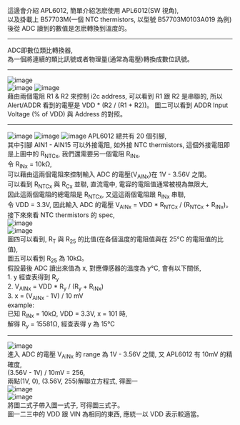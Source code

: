 這邊會介紹 APL6012, 簡單介紹怎麽使用 APL6012(SW 視角),  
以及掛載上 B57703M(一個 NTC thermistors, 以型號 B57703M0103A019 為例) 後從 ADC 讀到的數值是怎麽轉換到溫度的。  
  
-------------------------------------------------------------  
  
ADC即數位類比轉換器,  
為一個將連續的類比訊號或者物理量(通常為電壓)轉換成數位訊號。    
  
-------------------------------------------------------------  
  
![image](https://github.com/OuO333333/driver/assets/37506309/f7bf3fdf-ae5a-4364-bdd5-8a4b8f85cf4d)  
![image](https://github.com/OuO333333/driver/assets/37506309/c7131a38-9024-4fcd-834c-aff07eb85b7c)
![image](https://github.com/OuO333333/driver/assets/37506309/f8097445-8ed5-4886-8096-3bd8774cf317)  
藉由兩個電阻 R1 & R2 來控制 i2c address, 可以看到 R1 跟 R2 是串聯的, 所以 Alert/ADDR 看到的電壓是 VDD * (R2 / (R1 + R2))。
圖二可以看到 ADDR Input Voltage (% of VDD) 與 Address 的對照。
  
-------------------------------------------------------------  
  
![image](https://github.com/OuO333333/driver/assets/37506309/0b54b30c-5ada-4320-af2c-3a33c2aa5ccd)
![image](https://github.com/OuO333333/driver/assets/37506309/360dc56f-47a0-4087-aeb8-09fe7dceada5)
![image](https://github.com/OuO333333/driver/assets/37506309/f04dab99-62ff-46c2-b8fd-5d770613fbcf)
APL6012 總共有 20 個引腳,  
其中引腳 AIN1 - AIN15 可以外接電阻, 如外接 NTC thermistors,
這個外接電阻即是上圖中的 R<sub>NTCx</sub>, 我們還需要另一個電阻 R<sub>INx</sub>,  
令 R<sub>INx</sub> = 10kΩ,    
可以藉由這兩個電阻來控制輸入 ADC 的電壓(V<sub>AINx</sub>)在 1V - 3.56V 之間。  
可以看到 R<sub>NTCx</sub> 與 R<sub>Cx</sub> 並聯, 直流電中, 電容的電阻值通常被視為無限大,  
因此這兩個電阻的總電阻是 R<sub>NTCx</sub>, 又這這兩個電阻跟 R<sub>INx</sub> 串聯,  
令 VDD = 3.3V, 因此輸入 ADC 的電壓 V<sub>AINx</sub> = VDD * R<sub>NTCx</sub> / (R<sub>NTCx</sub> + R<sub>INx</sub>)。  
接下來來看 NTC thermistors 的 spec,  
![image](https://github.com/OuO333333/driver/assets/37506309/b7d88dcc-27d7-4be5-8c06-cf6fe233133b)  
![image](https://github.com/OuO333333/driver/assets/37506309/18738edc-a845-4db3-bb7a-fc7736bc164d)  
圖四可以看到, R<sub>T</sub> 與 R<sub>25</sub> 的比值(在各個溫度的電阻值與在 25&deg;C 的電阻值的比值),  
圖五可以看到 R<sub>25</sub> 為 10kΩ。  
假設最後 ADC 讀出來值為 x, 對應傳感器的溫度為 y&deg;C, 會有以下關係,  
1\. y 經查表得到 R<sub>y</sub>  
2\. V<sub>AINx</sub> = VDD * R<sub>y</sub> / (R<sub>y</sub> + R<sub>INx</sub>)  
3\. x = (V<sub>AINx</sub> - 1V) / 10 mV  
example:  
已知 R<sub>INx</sub> = 10kΩ, VDD = 3.3V, x = 101 時,  
解得 R<sub>y</sub> = 15581Ω, 經查表得 y 為 15&deg;C



  
-------------------------------------------------------------  

![image](https://github.com/OuO333333/driver/assets/37506309/e2c0bf2e-f41e-44cf-a5c9-1d076a5250c2)  
進入 ADC 的電壓 V<sub>AINx</sub> 的 range 為 1V - 3.56V 之間, 又 APL6012 有 10mV 的精確度,  
(3.56V - 1V) / 10mV  = 256,  
兩點(1V, 0), (3.56V, 255)解聯立方程式, 得圖一  
![image](https://github.com/OuO333333/driver/assets/37506309/91247f93-6a67-4b24-ace3-d69acc080b62)  
![image](https://github.com/OuO333333/driver/assets/37506309/e76b75da-c1c1-43ee-b3df-2b3ed9db5b62)  
將圖二式子帶入圖一式子, 可得圖三式子。  
圖一二三中的 VDD 跟 VIN 為相同的東西, 應統一以 VDD 表示較適當。  

